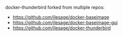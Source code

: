 docker-thunderbird forked from multiple repos:

- https://github.com/jlesage/docker-baseimage
- https://github.com/jlesage/docker-baseimage-gui
- https://github.com/jlesage/docker-thunderbird
